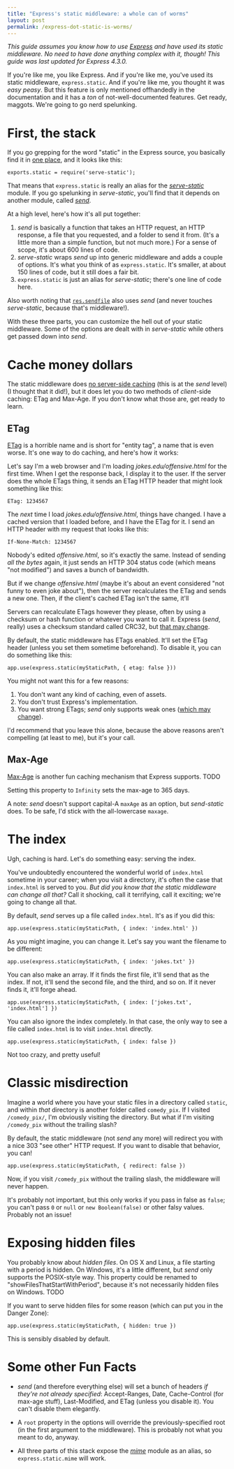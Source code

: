 ```yaml
---
title: "Express's static middleware: a whole can of worms"
layout: post
permalink: /express-dot-static-is-worms/
---
```

*This guide assumes you know how to use [Express](http://expressjs.com/) and have used its static middleware. No need to have done anything complex with it, though! This guide was last updated for Express 4.3.0.*

If you're like me, you like Express. And if you're like me, you've used its static middleware, `express.static`. And if you're like me, you thought it was *easy peasy*. But this feature is only mentioned offhandedly in the documentation and it has a *ton* of not-well-documented features. Get ready, maggots. We're going to go nerd spelunking.

First, the stack
================

If you go grepping for the word "static" in the Express source, you basically find it in [one place](https://github.com/visionmedia/express/blob/master/lib/express.js#L60), and it looks like this:

    exports.static = require('serve-static');

That means that `express.static` is really an alias for the [*serve-static*](https://github.com/expressjs/serve-static) module. If you go spelunking in *serve-static*, you'll find that it depends on another module, called [*send*](https://github.com/visionmedia/send).

At a high level, here's how it's all put together:

1. *send* is basically a function that takes an HTTP request, an HTTP response, a file that you requested, and a folder to send it from. (It's a little more than a simple function, but not much more.) For a sense of scope, it's about 600 lines of code.
2. *serve-static* wraps *send* up into generic middleware and adds a couple of options. It's what you think of as `express.static`. It's smaller, at about 150 lines of code, but it still does a fair bit.
3. `express.static` is just an alias for *serve-static*; there's one line of code here.

Also worth noting that [`res.sendfile`](http://expressjs.com/4x/api.html#res.sendfile) also uses *send* (and never touches *serve-static*, because that's middleware!).

With these three parts, you can customize the hell out of your static middleware. Some of the options are dealt with in *serve-static* while others get passed down into *send*.

Cache money dollars
===================

The static middleware does [no server-side caching](https://github.com/visionmedia/send#caching) (this is at the *send* level) (I thought that it did!), but it does let you do two methods of *client*-side caching: ETag and Max-Age. If you don't know what those are, get ready to learn.

ETag
----

[ETag](https://en.wikipedia.org/wiki/HTTP_ETag) is a horrible name and is short for "entity tag", a name that is even worse. It's one way to do caching, and here's how it works:

Let's say I'm a web browser and I'm loading *jokes.edu/offensive.html* for the first time. When I get the response back, I display it to the user. If the server does the whole ETags thing, it sends an ETag HTTP header that might look something like this:

    ETag: 1234567

The *next* time I load *jokes.edu/offensive.html*, things have changed. I have a cached version that I loaded before, and I have the ETag for it. I send an HTTP header with my request that looks like this:

    If-None-Match: 1234567

Nobody's edited *offensive.html*, so it's exactly the same. Instead of sending *all the bytes* again, it just sends an HTTP 304 status code (which means "not modified") and saves a bunch of bandwidth.

But if we change *offensive.html* (maybe it's about an event considered "not funny to even joke about"), then the server recalculates the ETag and sends a new one. Then, if the client's cached ETag isn't the same, it'll

Servers can recalculate ETags however they please, often by using a checksum or hash function or whatever you want to call it. Express (*send*, really) uses a checksum standard called CRC32, but [that may change](https://github.com/visionmedia/send/issues/44).

By default, the static middleware has ETags enabled. It'll set the ETag header (unless you set them sometime beforehand). To disable it, you can do something like this:

    app.use(express.static(myStaticPath, { etag: false }))

You might not want this for a few reasons:

1. You don't want any kind of caching, even of assets.
2. You don't trust Express's implementation.
3. You want strong ETags; *send* only supports weak ones ([which may change](https://github.com/visionmedia/send/issues/45)).

I'd recommend that you leave this alone, because the above reasons aren't compelling (at least to me), but it's your call.

Max-Age
-------

[Max-Age](TODO) is another fun caching mechanism that Express supports. TODO

Setting this property to `Infinity` sets the max-age to 365 days.

A note: *send* doesn't support capital-A `maxAge` as an option, but *send-static* does. To be safe, I'd stick with the all-lowercase `maxage`.

The index
=========

Ugh, caching is hard. Let's do something easy: serving the index.

You've undoubtedly encountered the wonderful world of `index.html` sometime in your career; when you visit a directory, it's often the case that `index.html` is served to you. *But did you know that the static middleware can change all that?* Call it shocking, call it terrifying, call it exciting; we're going to change all that.

By default, *send* serves up a file called `index.html`. It's as if you did this:

    app.use(express.static(myStaticPath, { index: 'index.html' })

As you might imagine, you can change it. Let's say you want the filename to be different:

    app.use(express.static(myStaticPath, { index: 'jokes.txt' })

You can also make an array. If it finds the first file, it'll send that as the index. If not, it'll send the second file, and the third, and so on. If it never finds it, it'll forge ahead.

    app.use(express.static(myStaticPath, { index: ['jokes.txt', 'index.html'] })

You can also ignore the index completely. In that case, the only way to see a file called `index.html` is to visit `index.html` directly.

    app.use(express.static(myStaticPath, { index: false })

Not too crazy, and pretty useful!

Classic misdirection
====================

Imagine a world where you have your static files in a directory called `static`, and within *that* directory is another folder called `comedy_pix`. If I visited `/comedy_pix/`, I'm obviously visiting the directory. But what if I'm visiting `/comedy_pix` without the trailing slash?

By default, the static middleware (not *send* any more) will redirect you with a nice 303 "see other" HTTP request. If you want to disable that behavior, you can!

    app.use(express.static(myStaticPath, { redirect: false })

Now, if you visit `/comedy_pix` without the trailing slash, the middleware will never happen.

It's probably not important, but this only works if you pass in false as `false`; you can't pass `0` or `null` or `new Boolean(false)` or other falsy values. Probably not an issue!

Exposing hidden files
=====================

You probably know about *hidden files*. On OS X and Linux, a file starting with a period is hidden. On Windows, it's a little different, but *send* only supports the POSIX-style way. This property could be renamed to "showFilesThatStartWithPeriod", because it's not necessarily hidden files on Windows. TODO

If you want to serve hidden files for some reason (which can put you in the Danger Zone):

    app.use(express.static(myStaticPath, { hidden: true })

This is sensibly disabled by default.

Some other Fun Facts
====================

- *send* (and therefore everything else) will set a bunch of headers *if they're not already specified*: Accept-Ranges, Date, Cache-Control (for max-age stuff), Last-Modified, and ETag (unless you disable it). You can't disable them elegantly.

- A `root` property in the options will override the previously-specified root (in the first argument to the middleware). This is probably not what you meant to do, anyway.

- All three parts of this stack expose the [*mime*](TODO) module as an alias, so `express.static.mime` will work.
